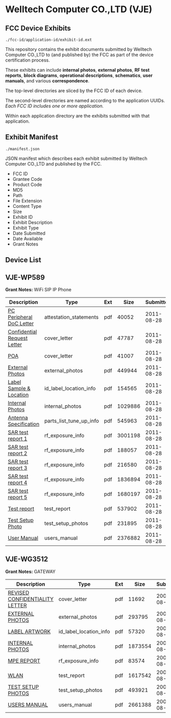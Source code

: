 # Welltech Computer CO.,LTD (VJE)
## FCC Device Exhibits

```
./fcc-id/application-id/exhibit-id.ext
```

This repository contains the exhibit documents submitted by Welltech Computer CO.,LTD to (and published by) the FCC as part of the device certification process.

These exhibits can include **internal photos**, **external photos**, **RF test reports**, **block diagrams**, **operational descriptions**, **schematics**, **user manuals**, and various **correspondence**.

The top-level directories are sliced by the FCC ID of each device.

The second-level directories are named according to the application UUIDs. *Each FCC ID includes one or more application.*

Within each application directory are the exhibits submitted with that application. 

## Exhibit Manifest

```
./manifest.json
```

JSON manifest which describes each exhibit submitted by Welltech Computer CO.,LTD and published by the FCC.

- FCC ID
- Grantee Code
- Product Code
- MD5
- Path
- File Extension
- Content Type
- Size
- Exhibit ID
- Exhibit Description
- Exhibit Type
- Date Submitted
- Date Available
- Grant Notes

## Device List
## VJE-WP589
**Grant Notes:** WiFi SIP IP Phone

| Description | Type | Ext | Size | Submitted | Available |
| ----------- | ---- | --- | ---- | --------- | --------- |
| [PC Peripheral DoC Letter](VJE-WP589/fc7145ec438d6f3efc939424f320d8eb/1530908.pdf) | attestation_statements | pdf | 40052 | 2011-08-28 | 2011-08-28 |
| [Confidential Request Letter](VJE-WP589/fc7145ec438d6f3efc939424f320d8eb/1530906.pdf) | cover_letter | pdf | 47787 | 2011-08-28 | 2011-08-28 |
| [POA](VJE-WP589/fc7145ec438d6f3efc939424f320d8eb/1530907.pdf) | cover_letter | pdf | 41007 | 2011-08-28 | 2011-08-28 |
| [External Photos](VJE-WP589/fc7145ec438d6f3efc939424f320d8eb/1530909.pdf) | external_photos | pdf | 449944 | 2011-08-28 | 2011-08-28 |
| [Label Sample & Location](VJE-WP589/fc7145ec438d6f3efc939424f320d8eb/1530911.pdf) | id_label_location_info | pdf | 154565 | 2011-08-28 | 2011-08-28 |
| [Internal Photos](VJE-WP589/fc7145ec438d6f3efc939424f320d8eb/1530910.pdf) | internal_photos | pdf | 1029886 | 2011-08-28 | 2011-08-28 |
| [Antenna Specification](VJE-WP589/fc7145ec438d6f3efc939424f320d8eb/1530905.pdf) | parts_list_tune_up_info | pdf | 545963 | 2011-08-28 | 2011-08-28 |
| [SAR test report 1](VJE-WP589/fc7145ec438d6f3efc939424f320d8eb/1428876.pdf) | rf_exposure_info | pdf | 3001198 | 2011-08-28 | 2011-08-28 |
| [SAR test report 2](VJE-WP589/fc7145ec438d6f3efc939424f320d8eb/1309010.pdf) | rf_exposure_info | pdf | 188057 | 2011-08-28 | 2011-08-28 |
| [SAR test report 3](VJE-WP589/fc7145ec438d6f3efc939424f320d8eb/1397904.pdf) | rf_exposure_info | pdf | 216580 | 2011-08-28 | 2011-08-28 |
| [SAR test report 4](VJE-WP589/fc7145ec438d6f3efc939424f320d8eb/1428875.pdf) | rf_exposure_info | pdf | 1836894 | 2011-08-28 | 2011-08-28 |
| [SAR test report 5](VJE-WP589/fc7145ec438d6f3efc939424f320d8eb/1530918.pdf) | rf_exposure_info | pdf | 1680197 | 2011-08-28 | 2011-08-28 |
| [Test report](VJE-WP589/fc7145ec438d6f3efc939424f320d8eb/1530912.pdf) | test_report | pdf | 537902 | 2011-08-28 | 2011-08-28 |
| [Test Setup Photo](VJE-WP589/fc7145ec438d6f3efc939424f320d8eb/1530913.pdf) | test_setup_photos | pdf | 231895 | 2011-08-28 | 2011-08-28 |
| [User Manual](VJE-WP589/fc7145ec438d6f3efc939424f320d8eb/1530919.pdf) | users_manual | pdf | 2376882 | 2011-08-28 | 2011-08-28 |
## VJE-WG3512
**Grant Notes:** GATEWAY

| Description | Type | Ext | Size | Submitted | Available |
| ----------- | ---- | --- | ---- | --------- | --------- |
| [REVISED CONFIDENTIALITY LETTER](VJE-WG3512/708535b399ce874776d397b2711817f9/833026.pdf) | cover_letter | pdf | 11692 | 2007-08-23 | 2007-08-27 |
| [EXTERNAL PHOTOS](VJE-WG3512/708535b399ce874776d397b2711817f9/833021.pdf) | external_photos | pdf | 293795 | 2007-08-23 | 2007-08-27 |
| [LABEL ARTWORK](VJE-WG3512/708535b399ce874776d397b2711817f9/833023.pdf) | id_label_location_info | pdf | 57320 | 2007-08-23 | 2007-08-27 |
| [INTERNAL PHOTOS](VJE-WG3512/708535b399ce874776d397b2711817f9/833022.pdf) | internal_photos | pdf | 1873554 | 2007-08-23 | 2007-08-27 |
| [MPE REPORT](VJE-WG3512/708535b399ce874776d397b2711817f9/833025.pdf) | rf_exposure_info | pdf | 83574 | 2007-08-23 | 2007-08-27 |
| [WLAN](VJE-WG3512/708535b399ce874776d397b2711817f9/833024.pdf) | test_report | pdf | 1617542 | 2007-08-23 | 2007-08-27 |
| [TEST SETUP PHOTOS](VJE-WG3512/708535b399ce874776d397b2711817f9/833027.pdf) | test_setup_photos | pdf | 493921 | 2007-08-23 | 2007-08-27 |
| [USERS MANUAL](VJE-WG3512/708535b399ce874776d397b2711817f9/833028.pdf) | users_manual | pdf | 2661388 | 2007-08-23 | 2007-08-27 |
